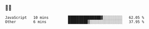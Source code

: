 ### 👨‍💻

<!--START_SECTION:waka-->

```text
JavaScript   10 mins         ███████████████▓░░░░░░░░░   62.05 %
Other        6 mins          █████████▒░░░░░░░░░░░░░░░   37.95 %
```

<!--END_SECTION:waka-->
